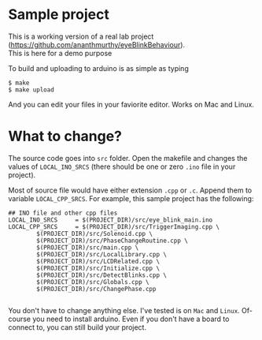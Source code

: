 #  Sample project 

This is a working version of a real lab project (https://github.com/ananthmurthy/eyeBlinkBehaviour).  
This is here for a demo purpose

To build and uploading to arduino  is as simple as typing

    $ make 
    $ make upload 

And you can edit your files in your faviorite editor. Works on Mac and Linux.

# What to change?

The source code goes into `src` folder. Open the makefile and changes the values
of `LOCAL_INO_SRCS` (there should be one or zero `.ino` file in your project). 

Most of source file would have either extension `.cpp` or `.c`. Append them to
variable `LOCAL_CPP_SRCS`. For example, this sample project has the following:

~~~~
## INO file and other cpp files
LOCAL_INO_SRCS     = $(PROJECT_DIR)/src/eye_blink_main.ino 
LOCAL_CPP_SRCS     = $(PROJECT_DIR)/src/TriggerImaging.cpp \
		$(PROJECT_DIR)/src/Solenoid.cpp \
		$(PROJECT_DIR)/src/PhaseChangeRoutine.cpp \
		$(PROJECT_DIR)/src/main.cpp \
		$(PROJECT_DIR)/src/LocalLibrary.cpp \
		$(PROJECT_DIR)/src/LCDRelated.cpp \
		$(PROJECT_DIR)/src/Initialize.cpp \
		$(PROJECT_DIR)/src/DetectBlinks.cpp \
		$(PROJECT_DIR)/src/Globals.cpp \
		$(PROJECT_DIR)/src/ChangePhase.cpp 


~~~~

You don't have to change anything else. I've tested is on `Mac` and `Linux`.
Of-course you need to install arduino. Even if you don't have a board to connect
to, you can still build your project.



